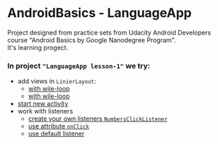 # AndroidBasics - LanguageApp
 
Project designed from practice sets from Udacity Android Developers course "Android Basics by Google Nanodegree Program".
<br>It's learning progect.</br>

### In project `"LanguageApp lesson-1"` we try:
- add views in `LinierLayout`:
     - [with wile-loop](https://github.com/MargaritaOstrovskaia/AndroidBasics---LanguageApp/wiki/Add-views-in-LinierLayout-with-wile-loop)
     - [with wile-loop](https://github.com/MargaritaOstrovskaia/AndroidBasics---LanguageApp/wiki/Add-views-in-LinierLayout-with-for-loop)
- [start new activity](https://github.com/MargaritaOstrovskaia/AndroidBasics---LanguageApp/wiki/Start-new-activity)
- work with listeners
     - [create your own listeners `NumbersClickListener`](https://github.com/MargaritaOstrovskaia/AndroidBasics---LanguageApp/wiki/Create-your-own-listener)
     - [use attribute `onClick`](https://github.com/MargaritaOstrovskaia/AndroidBasics---LanguageApp/wiki/Use-attribute-onClick)
     - [use default listener](https://github.com/MargaritaOstrovskaia/AndroidBasics---LanguageApp/wiki/How-use-default-listener)
